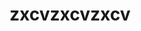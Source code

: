 ---title: zxcvzxcvzxcvredirect_to: https://drive.google.com/file/d/1IFXIprf4uOAk8B19lAkzEgg5fu0upwf3/view?usp=sharing redirect_from:   - sdafasdf  - sdafasdf  - asdfasd---